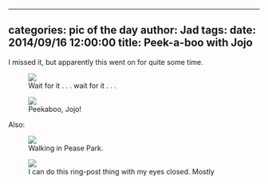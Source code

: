 
---
categories: pic of the day
author: Jad
tags: 
date: 2014/09/16 12:00:00
title: Peek-a-boo with Jojo
---
<p>I missed it, but apparently this went on for quite some time.</p>

<figure>
<img src="/img/2014/09/16/img_20140916160553_medium.jpg" />
<figcaption>Wait for it . . . wait for it . . .</figcaption>
</figure>

<figure>
<img src="/img/2014/09/16/img_20140916160556_medium.jpg" />
<figcaption>Peekaboo, Jojo!</figcaption>
</figure>

<p>Also:</p>
<figure>
<img src="/img/2014/09/16/img_20140916094640_medium.jpg" />
<figcaption>Walking in Pease Park.</figcaption>
</figure>

<figure>
<img src="/img/2014/09/16/img_20140916153922_medium.jpg" />
<figcaption>I can do this ring-post thing with my eyes closed.  Mostly</figcaption>
</figure>
